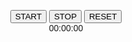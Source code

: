 <!DOCTYPE html>
<html lang="en">
<head>
<meta charset="UTF-8">
<meta name="viewport" content="width=device-width, initial-scale=1.0">
<title>카운트다운 타이머</title>
<style>
  body {
    font-family: Arial, sans-serif;
    text-align: center;
  }

  .button-container {
    display: inline-block;
    margin-top: 50px;
  }

  .button {
    width: 120px;
    height: 50px;
    margin: 0 10px;
    background-color: #008CBA;
    color: white;
    border: none;
    border-radius: 5px;
    font-size: 18px;
    cursor: pointer;
  }

  #timer-container {
    font-size: 24px;
    margin-top: 20px;
  }
</style>
</head>
<body>
<div class="button-container">
  <button class="button" onclick="startTimer()">START</button>
  <button class="button" onclick="stopTimer()">STOP</button>
  <button class="button" onclick="resetTimer()">RESET</button>
</div>

<div id="timer-container">00:00:00</div>

<script>
  let timer;
  let totalSeconds = 0;

  function startTimer() {
    // 타이머가 이미 시작 중인 경우에는 중복 실행을 막기 위해 리턴
    if (timer) return;

    // 시작 버튼 클릭 시 타이머 시작
    timer = setInterval(() => {
      totalSeconds++;

      // 시간, 분, 초 계산
      let hours = Math.floor(totalSeconds / 3600);
      let minutes = Math.floor((totalSeconds % 3600) / 60);
      let seconds = totalSeconds % 60;

      // 시간, 분, 초를 2자리 숫자로 표시하고 시간이 99시간을 초과하지 않도록 제한
      let formattedTime = `${String(hours).padStart(2, '0')}:${String(minutes).padStart(2, '0')}:${String(seconds).padStart(2, '0')}`;
      document.getElementById('timer-container').textContent = formattedTime;
    }, 1000);
  }

  function stopTimer() {
    clearInterval(timer);
    timer = null; // 타이머를 정지하면서 변수 초기화
  }

  function resetTimer() {
    clearInterval(timer);
    timer = null; // 타이머를 정지하면서 변수 초기화
    totalSeconds = 0;
    document.getElementById('timer-container').textContent = '00:00:00';
  }
</script>
</body>
</html>
